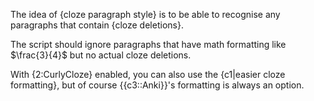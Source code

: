 <!-- CARD -->

The idea of {cloze paragraph style} is to be able to recognise any paragraphs that contain {cloze deletions}.

The script should ignore paragraphs that have math formatting like $\frac{3}{4}$ but no actual cloze deletions.

<!-- CARD -->

With {2:CurlyCloze} enabled, you can also use the {c1|easier cloze formatting},
but of course {{c3::Anki}}'s formatting is always an option.




